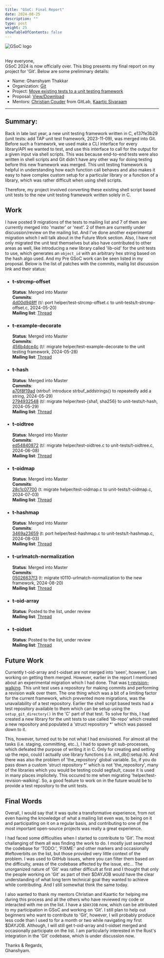 ```yaml
---
title: "GSoC: Final Report"
date: 2024-08-25
description: ""
type: post
weight: 25
showTableOfContents: false
---
```


![GSoC logo](https://developers.google.com/open-source/gsoc/resources/downloads/GSoC-logo-horizontal-800.png)

\
Hey everyone,\
GSoC 2024 is now officially over. This blog presents my final report on my project for
'Git'. Below are some preliminary details:

- Name: Ghanshyam Thakkar
- Organization: [Git](https://github.com/git/git/)
- Project: [Move existing tests to a unit testing framework](https://summerofcode.withgoogle.com/programs/2024/projects/e9C4rhrv)
- Proposal: [View/Download](https://docs.google.com/document/d/1wmosedy-UKd_mhAAjccv1qETO1q00s-npYj2m6g-Hd0/edit?usp=sharing)
- Mentors: [Christian Couder](https://gitlab.com/chriscool) from GitLab, [Kaartic Sivaraam](https://github.com/sivaraam)

***

## Summary:

Back in late last year, a new unit testing framework written in C, e137fe3b29 (unit tests: add TAP unit test framework, 2023-11-09), was merged into
Git. Before such a framework, we used make a CLI interface for every library/API we wanted to test, and use this interface to call for
the output for a given input via shell scripts. This was because end-to-end tests were also written in shell scripts and Git didn't have
any other way for doing testing before this new framework was merged. This unit testing framework is helpful in understanding how each
function call behaves and also makes it easy to have complex custom setup for a particular library or a function of a library, which
was rather difficult when using shell scripts.

Therefore, my project involved converting these existing shell script based unit tests to the new unit testing framework written solely in C. 

## Work

I have posted 9 migrations of the tests to mailing list and 7 of them are currently merged into 'master' or 'next'. 2 of them
are currently under discussion/review on the mailing list. And I've done another experimental migration which I will talk about
in the Future Work section. Also, I have not only migrated the unit test themselves but also have contributed to other areas as
well, like introducing a new library called 'lib-oid' for the unit tests to use, which generates an `object_id` with an arbitrary
hex string based on the hash algo used. And my Pre GSoC work can be seen listed in my proposal.
Below is the list of patches with the commits, mailig list discussion link and their status:

- ### t-strcmp-offset
  **Status**: Merged into Master\
  **Commits**:\
  [4d00d948ff](https://github.com/git/git/commit/4d00d948ff) (t/: port helper/test-strcmp-offset.c to unit-tests/t-strcmp-offset.c, 2024-05-20)\
  **Mailing list**: [Thread](https://lore.kernel.org/git/20240820152008.21354-2-shyamthakkar001@gmail.com/)

- ### t-example-decorate
  **Status**: Merged into Master\
  **Commits**:\
  [456b4dce4c](https://github.com/git/git/commit/456b4dce4c) (t/: migrate helper/test-example-decorate to the unit testing framework, 2024-05-28)\
  **Mailing list**: [Thread](https://lore.kernel.org/git/20240528125837.31090-1-shyamthakkar001@gmail.com/)
  
- ### t-hash
  **Status**: Merged into Master\
  **Commits**:\
  [a70f8f19ad](https://github.com/git/git/commit/a70f8f19ad) (strbuf: introduce strbuf_addstrings() to repeatedly add a string, 2024-05-29)\
  [2794932548](https://github.com/git/git/commit/2794932548) (t/: migrate helper/test-{sha1, sha256} to unit-tests/t-hash, 2024-05-29)\
  **Mailing list**: [Thread](https://lore.kernel.org/git/20240529080030.64410-1-shyamthakkar001@gmail.com/)
  
- ### t-oidtree
  **Status**: Merged into Master\
  **Commits**:\
  [ed54840872](https://github.com/git/git/commit/ed54840872) (t/: migrate helper/test-oidtree.c to unit-tests/t-oidtree.c, 2024-06-08)\
  **Mailing list**: [Thread](https://lore.kernel.org/git/20240608165731.29467-1-shyamthakkar001@gmail.com/)
  
- ### t-oidmap
  **Status**: Merged into Master\
  **Commits**:\
  [28c1c07700](https://github.com/git/git/commit/28c1c07700) (t: migrate helper/test-oidmap.c to unit-tests/t-oidmap.c, 2024-07-03)\
  **Mailing list**: [Thread](https://lore.kernel.org/git/20240703062958.23262-2-shyamthakkar001@gmail.com/)

- ### t-hashmap
  **Status**: Merged into Master\
  **Commits**:\
  [3469a23659](https://github.com/git/git/commit/3469a23659) (t: port helper/test-hashmap.c to unit-tests/t-hashmap.c, 2024-08-03)\
  **Mailing list**: [Thread](https://lore.kernel.org/git/20240803133517.73308-2-shyamthakkar001@gmail.com/)

- ### t-urlmatch-normalization
  **Status**: Merged into Master\
  **Commits**:\
    [05026637f3](https://github.com/git/git/commit/05026637f3) (t: migrate t0110-urlmatch-normalization to the new framework, 2024-08-20)\
  **Mailing list**: [Thread](https://lore.kernel.org/git/20240820152008.21354-2-shyamthakkar001@gmail.com/)
  
- ### t-oid-array
  **Status**: Posted to the list, under review\
  **Mailing list**: [Thread](https://lore.kernel.org/git/20240824170223.36080-1-shyamthakkar001@gmail.com/)

- ### t-oidset
  **Status**: Posted to the list, under review\
  **Mailing list**: [Thread](https://lore.kernel.org/git/20240824172028.39419-1-shyamthakkar001@gmail.com/)

## Future Work

Currently t-oid-array and t-oidset are not merged into 'seen', however, I am working on
getting them merged. However, earlier in the report I mentioned about an experimental migration
which I had done. That was [t-revision-walking](https://github.com/spectre10/git/commit/b3a594fc70a87d2b011c2f1bdd2c8a477d98c4fe). This unit test uses a repository for making
commits and performing a revision walk over them. The one thing which was a bit of a limiting
factor for the current framework, which prevented more migrations, was the unavailability of
a test repository. Earlier the shell script based tests had a test repository available to them
which can be setup using the `setup_git_directory()` in the 'C' part of that test. To solve for
this, I had created a new library for the unit tests to use called 'lib-repo' which created
a new repository and populated a 'struct repository *' which was passed down to it.

This, however, turned out to be not what I had envisioned. For almost all the tasks (i.e. staging, committing, etc..),
I had to spawn git sub-processes, which defeated the purpose of writing it in C. Only for creating and setting up the
repo, could I actually use library functions (i.e. init_db():setup.h). And there was also the problem of
'the_repository' global variable. So, if you do pass down a custom 'struct repository *' which is not 'the_repository',
many of the libraries which you would be testing could segfault, cause it is used in many places implicitely. This
occured to me when migrating 'helper/test-revision-walking'. So, a good feature to work on in the future
would be to provide a test repository to the unit tests.

##  Final Words

Overall, I would say that it was quite a transformative experience, from not
even having the knowledge of what a mailing list even was, to being on it and
participating on it on a regular basis, and contributing to one of the most
important open-source projects was really a great experience.

I had faced some difficulties when I started to contribute to 'Git'. The most
challanging of them all was finding the work to do. I mostly just searched the
codebase for 'TODO:', 'FIXME:' and other markers and occasionally #leftoverbits
on the list, but those provided very little context of the problem. I was
used to GitHub issues, where you can filter them based on the difficulty, areas
of the codebase affected by the issue, etc... The unorganized nature of 'Git'
was rather difficult at first and I thought that only the people working on 'Git'
as part of their $DAYJOB would have the clear understanding of what long term
technical goal they wanted to achieve while contributing. And I still somewhat
think the same today.

I also wanted to thank my mentors Christian and Kaartic for helping me during
this process and all the others who have reviewed my code or interacted with
me on the list. I have a `$DAYJOB` now, which can be attributed to my participation
in GSoC and working on 'Git'. I still plan to help out beginners who want to
contribute to 'Git', however, I will probably produce less code than I used to
for a month or two while navigating my first $DAYJOB. Although, I will still
get t-oid-array and t-oidset merged and occasionally participate on the list.
I am particularly interested in the Rust's integration in the 'Git' codebase, which is
under discussion now.

Thanks & Regards,\
Ghanshyam.
